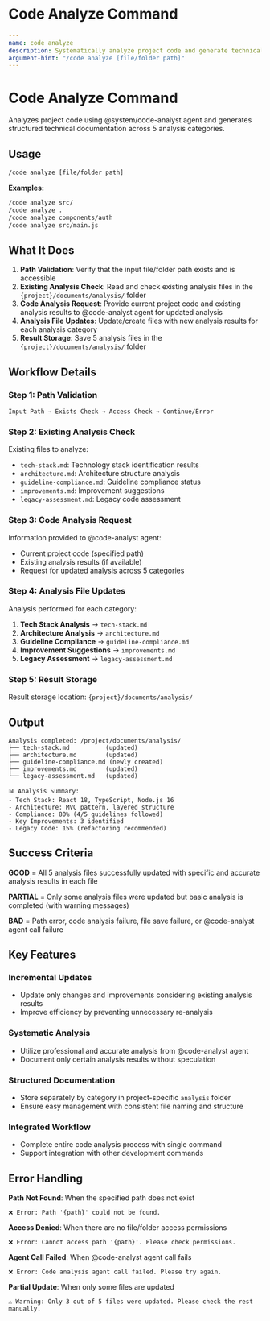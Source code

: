 # Code Analyze Command

```yaml
---
name: code analyze
description: Systematically analyze project code and generate technical documentation using @system/code-analyst agent
argument-hint: "/code analyze [file/folder path]"
---
```

# Code Analyze Command

Analyzes project code using @system/code-analyst agent and generates structured technical documentation across 5 analysis categories.

## Usage

```bash
/code analyze [file/folder path]
```

**Examples:**

```bash
/code analyze src/
/code analyze .
/code analyze components/auth
/code analyze src/main.js
```

## What It Does

1. **Path Validation**: Verify that the input file/folder path exists and is accessible
2. **Existing Analysis Check**: Read and check existing analysis files in the `{project}/documents/analysis/` folder
3. **Code Analysis Request**: Provide current project code and existing analysis results to @code-analyst agent for updated analysis
4. **Analysis File Updates**: Update/create files with new analysis results for each analysis category
5. **Result Storage**: Save 5 analysis files in the `{project}/documents/analysis/` folder

## Workflow Details

### Step 1: Path Validation

```
Input Path → Exists Check → Access Check → Continue/Error
```

### Step 2: Existing Analysis Check

Existing files to analyze:

- `tech-stack.md`: Technology stack identification results
- `architecture.md`: Architecture structure analysis
- `guideline-compliance.md`: Guideline compliance status
- `improvements.md`: Improvement suggestions  
- `legacy-assessment.md`: Legacy code assessment

### Step 3: Code Analysis Request

Information provided to @code-analyst agent:

- Current project code (specified path)
- Existing analysis results (if available)
- Request for updated analysis across 5 categories

### Step 4: Analysis File Updates

Analysis performed for each category:

1. **Tech Stack Analysis** → `tech-stack.md`
2. **Architecture Analysis** → `architecture.md`  
3. **Guideline Compliance** → `guideline-compliance.md`
4. **Improvement Suggestions** → `improvements.md`
5. **Legacy Assessment** → `legacy-assessment.md`

### Step 5: Result Storage

Result storage location: `{project}/documents/analysis/`

## Output

```
Analysis completed: /project/documents/analysis/
├── tech-stack.md          (updated)
├── architecture.md        (updated)
├── guideline-compliance.md (newly created)
├── improvements.md        (updated)
└── legacy-assessment.md   (updated)

📊 Analysis Summary:
- Tech Stack: React 18, TypeScript, Node.js 16
- Architecture: MVC pattern, layered structure
- Compliance: 80% (4/5 guidelines followed)
- Key Improvements: 3 identified
- Legacy Code: 15% (refactoring recommended)
```

## Success Criteria

**GOOD** = All 5 analysis files successfully updated with specific and accurate analysis results in each file

**PARTIAL** = Only some analysis files were updated but basic analysis is completed (with warning messages)

**BAD** = Path error, code analysis failure, file save failure, or @code-analyst agent call failure

## Key Features

### Incremental Updates

- Update only changes and improvements considering existing analysis results
- Improve efficiency by preventing unnecessary re-analysis

### Systematic Analysis

- Utilize professional and accurate analysis from @code-analyst agent
- Document only certain analysis results without speculation

### Structured Documentation

- Store separately by category in project-specific `analysis` folder
- Ensure easy management with consistent file naming and structure

### Integrated Workflow

- Complete entire code analysis process with single command
- Support integration with other development commands

## Error Handling

**Path Not Found**: When the specified path does not exist

```
❌ Error: Path '{path}' could not be found.
```

**Access Denied**: When there are no file/folder access permissions

```
❌ Error: Cannot access path '{path}'. Please check permissions.
```

**Agent Call Failed**: When @code-analyst agent call fails

```
❌ Error: Code analysis agent call failed. Please try again.
```

**Partial Update**: When only some files are updated

```
⚠️ Warning: Only 3 out of 5 files were updated. Please check the rest manually.
```
